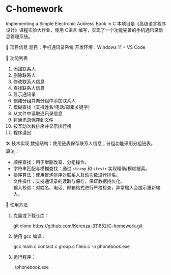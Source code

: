 # C-homework
Implementing a Simple Electronic Address Book in C
本项目是《高级语言程序设计》课程实验大作业，使用 C语言 编写，实现了一个功能完善的手机通讯录信息管理系统。

 📌 项目信息
题目：手机通讯录系统
开发环境：Windows 11 + VS Code

 🚀 功能列表
1. 添加联系人  
2. 删除联系人  
3. 修改联系人信息  
4. 查找联系人信息  
5. 显示通讯录  
6. 创建分组并向分组中添加联系人  
7. 模糊查找（支持姓名/电话/邮箱关键字）  
8. 从文件中读取通讯录信息  
9. 将通讯录保存到文件  
10. 按互动次数排序并显示排行榜  
11. 程序退出  

 🛠️ 技术实现
数据结构：使用链表保存联系人信息；分组功能采用分组链表。  
算法：
  - 顺序查找：用于增删改查、分组操作。  
  - 字符串匹配与模糊查找：通过 `strcmp` 和 `strstr` 实现精确/模糊搜索。  
  - 排序算法：使用冒泡排序对联系人互动次数进行排名。  
文件操作：支持通讯录的读取与保存，保证数据持久化。  
输入校验：对姓名、电话、邮箱格式进行严格检查，异常输入会提示重新输入。  

 📖 使用方法
1. 克隆或下载仓库：

   git clone https://github.com/Kerenza-311652/C-homework.git

2. 使用 gcc 编译：

   gcc main.c contact.c group.c fileio.c -o phonebook.exe

3. 运行程序：

   ./phonebook.exe
